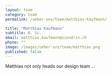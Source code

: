 ```yaml
---
layout: team
category: team
permalink: /ueber-uns/team/matthias-kaufmann/

title: "Matthias Kaufmann"
subtitle: B. Sc.
email: matthias.kaufmann@sinndrin.ch
phone: ""
image: /images/ueber-uns/team/matthias.png
published: false
---
```

Matthias not only heads our design team ...